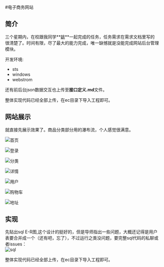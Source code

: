 #电子商务网站

## 简介

三个星期内，在校跟我同学**[姚](https://github.com/jhyao)**一起完成的任务，任务需求在需求文档里写的很清楚了。时间有限，尽了最大的能力完成，唯一缺憾就是没能完成网站后台管理模块。

开发环境:  
- sts
- windows
- webstrom

还有前后台json数据交互也上传至**接口定义.md**文件。  

整体实现代码已经全部上传，在ec目录下导入工程即可。    

## 网站展示

就直接先展示效果了。商品分类部分用的瀑布流，个人感觉很满意。  

![首页](https://raw.githubusercontent.com/dalaizhao/ElectronicCommerce/master/image/%E6%9C%AA%E7%99%BB%E5%BD%95%E9%A6%96%E9%A1%B5.PNG)  

![登录](https://raw.githubusercontent.com/dalaizhao/ElectronicCommerce/master/image/%E7%99%BB%E5%BD%95%E7%95%8C%E9%9D%A2.PNG)  

![分类](https://github.com/dalaizhao/ElectronicCommerce/blob/master/image/%E5%95%86%E5%93%81%E5%88%86%E7%B1%BB%E9%A1%B5.PNG?raw=true)  

![详情](https://raw.githubusercontent.com/dalaizhao/ElectronicCommerce/master/image/%E5%95%86%E5%93%81%E8%AF%A6%E6%83%85%E9%A1%B5.PNG)  

![用户](https://raw.githubusercontent.com/dalaizhao/ElectronicCommerce/master/image/%E4%B8%AA%E4%BA%BA%E4%BF%A1%E6%81%AF%E4%BF%AE%E6%94%B9.PNG)  

![购物车](https://raw.githubusercontent.com/dalaizhao/ElectronicCommerce/master/image/%E8%B4%AD%E7%89%A9%E8%BD%A6.PNG)  

![地址](https://raw.githubusercontent.com/dalaizhao/ElectronicCommerce/master/image/%E5%9C%B0%E5%9D%80.PNG)  

## 实现

先贴出sql E-R图,这个设计的挺好的，但是导师指出一些问题，大概还记得是用户表要合并成一个（还有吧，忘了），不过运行之类没问题，要完整sql代码的私聊或者issues：  
![sql](https://raw.githubusercontent.com/dalaizhao/ElectronicCommerce/master/image/database.png)   

整体实现代码已经全部上传，在ec目录下导入工程即可。  